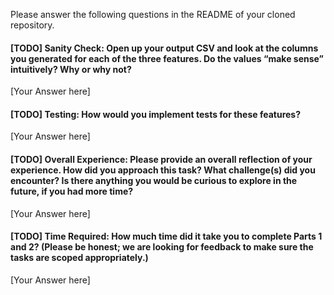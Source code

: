 Please answer the following questions in the README of your cloned repository.

#### [TODO] Sanity Check: Open up your output CSV and look at the columns you generated for each of the three features. Do the values “make sense” intuitively? Why or why not?
[Your Answer here]
#### [TODO] Testing: How would you implement tests for these features?
[Your Answer here]
#### [TODO] Overall Experience: Please provide an overall reflection of your experience. How did you approach this task? What challenge(s) did you encounter? Is there anything you would be curious to explore in the future, if you had more time?
[Your Answer here]
#### [TODO] Time Required: How much time did it take you to complete Parts 1 and 2? (Please be honest; we are looking for feedback to make sure the tasks are scoped appropriately.)
[Your Answer here]
